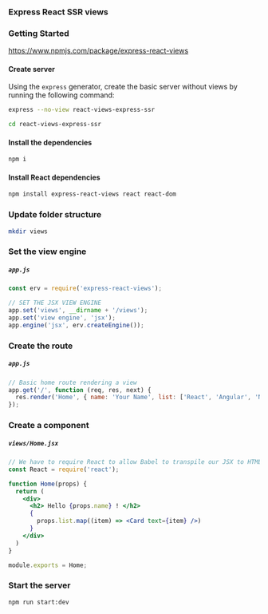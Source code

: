 ### Express React SSR views



### Getting Started

https://www.npmjs.com/package/express-react-views



#### Create server

Using the `express` generator, create the basic server without views by running the following command:

```bash
express --no-view react-views-express-ssr

cd react-views-express-ssr
```





#### Install the dependencies

```bash
npm i
```



#### Install React dependencies

```bash
npm install express-react-views react react-dom
```





### Update folder structure

```bash
mkdir views
```

### Set the view engine

##### `app.js`
```js
const erv = require('express-react-views');

// SET THE JSX VIEW ENGINE
app.set('views', __dirname + '/views');
app.set('view engine', 'jsx');
app.engine('jsx', erv.createEngine());
```


### Create the route

##### `app.js`
```js
// Basic home route rendering a view
app.get('/', function (req, res, next) {
  res.render('Home', { name: 'Your Name', list: ['React', 'Angular', 'NodeJS', 'SQL', 'MongoDB'] });
});
```


### Create a component

##### `views/Home.jsx`
```jsx
// We have to require React to allow Babel to transpile our JSX to HTML
const React = require('react'); 

function Home(props) {
  return (
    <div>
      <h2> Hello {props.name} ! </h2>
      {
        props.list.map((item) => <Card text={item} />)
      }
    </div>
  )
}

module.exports = Home;

```

### Start the server

```bash
npm run start:dev
```